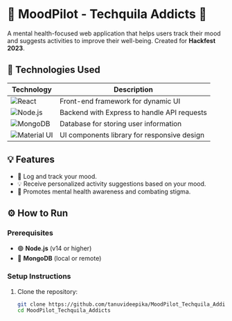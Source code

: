 # 🧠 **MoodPilot - Techquila Addicts** 🌟

A mental health-focused web application that helps users track their mood and suggests activities to improve their well-being. Created for **Hackfest 2023**.

## 🚀 Technologies Used
| **Technology**     | **Description**                                  |
|--------------------|--------------------------------------------------|
| ![React](https://img.shields.io/badge/React-61DAFB?style=flat&logo=react&logoColor=white) | Front-end framework for dynamic UI              |
| ![Node.js](https://img.shields.io/badge/Node.js-339933?style=flat&logo=node.js&logoColor=white) | Backend with Express to handle API requests     |
| ![MongoDB](https://img.shields.io/badge/MongoDB-4ea94b?style=flat&logo=mongodb&logoColor=white) | Database for storing user information           |
| ![Material UI](https://img.shields.io/badge/Material_UI-0081CB?style=flat&logo=material-ui&logoColor=white) | UI components library for responsive design     |

## 💡 Features
- 📝 Log and track your mood.
- 💡 Receive personalized activity suggestions based on your mood.
- 🌱 Promotes mental health awareness and combating stigma.

## ⚙️ How to Run

### Prerequisites
- 🟢 **Node.js** (v14 or higher)
- 🔵 **MongoDB** (local or remote)

### Setup Instructions
1. Clone the repository:
   ```bash
   git clone https://github.com/tanuvideepika/MoodPilot_Techquila_Addicts.git
   cd MoodPilot_Techquila_Addicts
